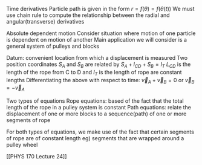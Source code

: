 Time derivatives
Particle path is given in the form $r = f(θ) = f(θ(t))$
	We must use chain rule to compute the relationship between the radial and angular(transverse) derivatives

Absolute dependent motion
Consider situation where motion of one particle is dependent on motion of another
Main application we will consider is a general system of pulleys and blocks

Datum: convenient location from which a displacement is measured
Two position coordinates $S_A$ and $S_B$ are related by
	$S_A + l_{CD} + S_B = l_T$
		$L_{CD}$ is the length of the rope from C to D and $l_T$ is the length of rope are constant lengths
		Differentiating the above with respect to time:
			$\vec{v}_A + \vec{v}_B = 0$ or $\vec{v}_B = -\vec{v}_A$

Two types of equations
	Rope equations: based of the fact that the total length of the rope in a pulley system is constant
	Path equations: relate the displacement of one or more blocks to a sequence(path) of one or more segments of rope

For both types of equations, we make use of the fact that certain segments of rope are of constant length
	eg) segments that are wrapped around a pulley wheel

[[PHYS 170 Lecture 24]]